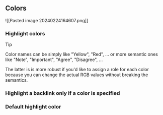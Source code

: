 ## Colors

![[Pasted image 20240224164607.png]]
### Highlight colors

> [!TIP]
> Color names can be simply like "Yellow", "Red", ... or more semantic ones like "Note", "Important", "Agree", "Disagree", ...
> 
> The latter is is more robust if you'd like to assign a role for each color because you can change the actual RGB values without breaking the semantics.

### Highlight a backlink only if a color is specified


### Default highlight color

